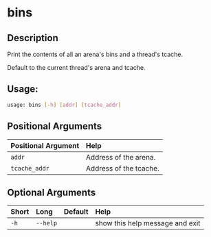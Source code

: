 



# bins

## Description


Print the contents of all an arena's bins and a thread's tcache.

Default to the current thread's arena and tcache.
## Usage:


```bash
usage: bins [-h] [addr] [tcache_addr]

```
## Positional Arguments

|Positional Argument|Help|
| :--- | :--- |
|`addr`|Address of the arena.|
|`tcache_addr`|Address of the tcache.|

## Optional Arguments

|Short|Long|Default|Help|
| :--- | :--- | :--- | :--- |
|`-h`|`--help`||show this help message and exit|
